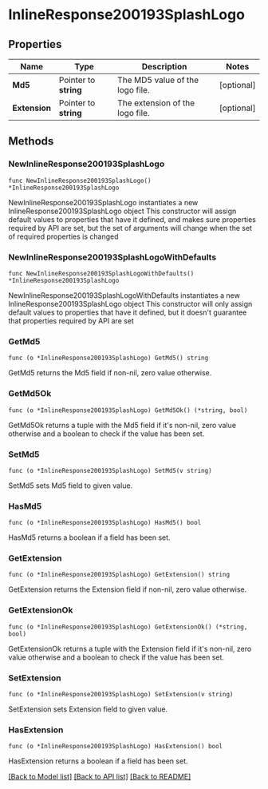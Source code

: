 # InlineResponse200193SplashLogo

## Properties

Name | Type | Description | Notes
------------ | ------------- | ------------- | -------------
**Md5** | Pointer to **string** | The MD5 value of the logo file. | [optional] 
**Extension** | Pointer to **string** | The extension of the logo file. | [optional] 

## Methods

### NewInlineResponse200193SplashLogo

`func NewInlineResponse200193SplashLogo() *InlineResponse200193SplashLogo`

NewInlineResponse200193SplashLogo instantiates a new InlineResponse200193SplashLogo object
This constructor will assign default values to properties that have it defined,
and makes sure properties required by API are set, but the set of arguments
will change when the set of required properties is changed

### NewInlineResponse200193SplashLogoWithDefaults

`func NewInlineResponse200193SplashLogoWithDefaults() *InlineResponse200193SplashLogo`

NewInlineResponse200193SplashLogoWithDefaults instantiates a new InlineResponse200193SplashLogo object
This constructor will only assign default values to properties that have it defined,
but it doesn't guarantee that properties required by API are set

### GetMd5

`func (o *InlineResponse200193SplashLogo) GetMd5() string`

GetMd5 returns the Md5 field if non-nil, zero value otherwise.

### GetMd5Ok

`func (o *InlineResponse200193SplashLogo) GetMd5Ok() (*string, bool)`

GetMd5Ok returns a tuple with the Md5 field if it's non-nil, zero value otherwise
and a boolean to check if the value has been set.

### SetMd5

`func (o *InlineResponse200193SplashLogo) SetMd5(v string)`

SetMd5 sets Md5 field to given value.

### HasMd5

`func (o *InlineResponse200193SplashLogo) HasMd5() bool`

HasMd5 returns a boolean if a field has been set.

### GetExtension

`func (o *InlineResponse200193SplashLogo) GetExtension() string`

GetExtension returns the Extension field if non-nil, zero value otherwise.

### GetExtensionOk

`func (o *InlineResponse200193SplashLogo) GetExtensionOk() (*string, bool)`

GetExtensionOk returns a tuple with the Extension field if it's non-nil, zero value otherwise
and a boolean to check if the value has been set.

### SetExtension

`func (o *InlineResponse200193SplashLogo) SetExtension(v string)`

SetExtension sets Extension field to given value.

### HasExtension

`func (o *InlineResponse200193SplashLogo) HasExtension() bool`

HasExtension returns a boolean if a field has been set.


[[Back to Model list]](../README.md#documentation-for-models) [[Back to API list]](../README.md#documentation-for-api-endpoints) [[Back to README]](../README.md)


